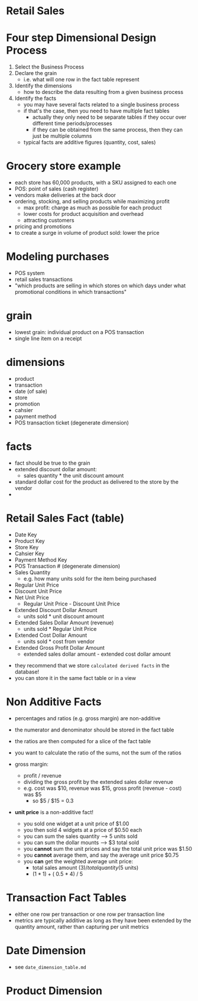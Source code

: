 # Retail Sales

# Four step Dimensional Design Process

1. Select the Business Process
2. Declare the grain
    - i.e. what will one row in the fact table represent
3. Identify the dimensions
    - how to describe the data resulting from a given business process  
4. Identify the facts
    - you may have several facts related to a single business process
    - if that's the case, then you need to have multiple fact tables
        - actually they only need to be separate tables if they occur over different time periods/processes
        - if they can be obtained from the same process, then they can just be multiple columns  
    - typical facts are additive figures (quantity, cost, sales)



# Grocery store example

- each store has 60,000 products, with a SKU assigned to each one
- POS: point of sales (cash register)
- vendors make deliveries at the back door
- ordering, stocking, and selling products while maximizing profit 
    - max profit: charge as much as possible for each product
    - lower costs for product acquisition and overhead
    - attracting customers 
- pricing and promotions 
- to create a surge in volume of product sold: lower the price 


# Modeling purchases 

- POS system
- retail sales transactions
- "which products are selling in which stores on which days under what promotional conditions in which transactions" 

# grain

- lowest grain: individual product on a POS transaction
- single line item on a receipt

# dimensions

- product
- transaction 
- date (of sale)
- store
- promotion 
- cahsier 
- payment method 
- POS transaction ticket (degenerate dimension)  

# facts  

- fact should be true to the grain
- extended discount dollar amount:
    - sales quantity * the unit discount amount
- standard dollar cost for the product as delivered to the store by the vendor
- 

# Retail Sales Fact (table)  

- Date Key
- Product Key
- Store Key
- Cahsier Key
- Payment Method Key
- POS Transaction # (degenerate dimension)
- Sales Quantity 
    - e.g. how many units sold for the item being purchased
- Regular Unit Price
- Discount Unit Price
- Net Unit Price
    - Regular Unit Price - Discount Unit Price 
- Extended Discount Dollar Amount
    - units sold * unit discount amount 
- Extended Sales Dollar Amount (revenue)
    - units sold * Regular Unit Price
- Extended Cost Dollar Amount
    - units sold * cost from vendor 
- Extended Gross Profit Dollar Amount
    -  extended sales dollar amount -  extended cost dollar amount


* they recommend that we store `calculated derived facts` in the database! 
* you can store it in the same fact table or in a view


# Non Additive Facts  

- percentages and ratios (e.g. gross margin) are non-additive 
- the numerator and denominator should be stored in the fact table 
- the ratios are then computed for a slice of the fact table
- you want to calculate the ratio of the sums, not the sum of the ratios 

- gross margin:
    - profit / revenue 
    - dividing the gross profit by the extended sales dollar revenue
    - e.g. cost was $10, revenue was $15, gross profit (revenue - cost) was $5
        - so $5 / $15 = 0.3

- **unit price** is a non-additive fact!
    - you sold one widget at a unit price of $1.00
    - you then sold 4 widgets at a price of $0.50 each 
    - you can sum the sales quantity --> 5 units sold
    - you can sum the dollar mounts --> $3 total sold 
    - you **cannot** sum the unit prices and say the total unit price was $1.50
    - you **cannot** average them, and say the average unit price $0.75
    - you **can** get the weighted average unit price:
        - total sales amount ($3) / total quantity ($5 units) 
        - ($1 * 1) + ($ 0.5 * 4) / 5 

# Transaction Fact Tables  

- either one row per transaction or one row per transaction line
- metrics are typically additive as long as they have been extended by the quantity amount, rather than capturing per unit metrics

# Date Dimension 

- see `date_dimension_table.md`

# Product Dimension

